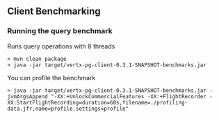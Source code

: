 ## Client Benchmarking

### Running the query benchmark

Runs query operations with 8 threads

```
> mvn clean package
> java -jar target/vertx-pg-client-0.3.1-SNAPSHOT-benchmarks.jar
```

You can profile the benchmark

```
> java -jar target/vertx-pg-client-0.3.1-SNAPSHOT-benchmarks.jar -jvmArgsAppend "-XX:+UnlockCommercialFeatures -XX:+FlightRecorder -XX:StartFlightRecording=duration=60s,filename=./profiling-data.jfr,name=profile,settings=profile"
```
